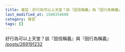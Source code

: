 ```yaml
---
title: 複習：好行為可以上天堂？談『因信稱義』與『因行為稱義』
last_modified_at: 1560354600
category: 複習
tags: []
---
```


<p>好行為可以上天堂？談『因信稱義』與『因行為稱義』<br>
<a href="/posts/269191232" target="_blank">/posts/269191232</a></p>

<p>&nbsp;</p>

